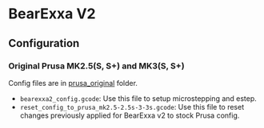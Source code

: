 # BearExxa V2

## Configuration

### Original Prusa MK2.5(S, S+) and MK3(S, S+)

Config files are in [prusa_original](./prusa_original) folder.

  * `bearexxa2_config.gcode`: Use this file to setup microstepping and estep.
   * `reset_config_to_prusa_mk2.5-2.5s-3-3s.gcode`: Use this file to reset changes previously applied for BearExxa v2 to stock Prusa config.

